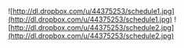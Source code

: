 ![http://dl.dropbox.com/u/44375253/schedule1.jpg](http://dl.dropbox.com/u/44375253/schedule1.jpg)
![http://dl.dropbox.com/u/44375253/schedule2.jpg](http://dl.dropbox.com/u/44375253/schedule2.jpg)